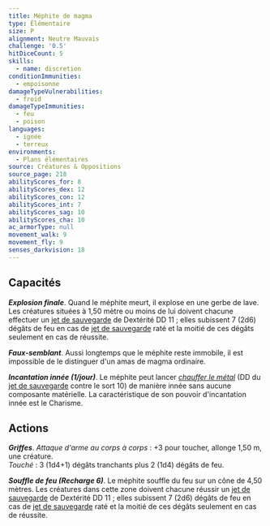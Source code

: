 ```yaml
---
title: Méphite de magma
type: Élémentaire
size: P
alignment: Neutre Mauvais
challenge: '0.5'
hitDiceCount: 5
skills:
  - name: discretion
conditionImmunities:
  - empoisonne
damageTypeVulnerabilities:
  - froid
damageTypeImmunities:
  - feu
  - poison
languages:
  - ignée
  - terreux
environments:
  - Plans élémentaires
source: Créatures & Oppositions
source_page: 218
abilityScores_for: 8
abilityScores_dex: 12
abilityScores_con: 12
abilityScores_int: 7
abilityScores_sag: 10
abilityScores_cha: 10
ac_armorType: null
movement_walk: 9
movement_fly: 9
senses_darkvision: 18
---
```

## Capacités
_**Explosion finale**_. Quand le méphite meurt, il explose en une gerbe de lave. Les créatures situées à 1,50 mètre ou moins de lui doivent chacune effectuer un [jet de sauvegarde](/utiliser-les-caracteristiques/#jets-de-sauvegarde) de Dextérité DD 11 ; elles subissent 7 (2d6) dégâts de feu en cas de [jet de sauvegarde](/utiliser-les-caracteristiques/#jets-de-sauvegarde) raté et la moitié de ces dégâts seulement en cas de réussite.

_**Faux-semblant**_. Aussi longtemps que le méphite reste immobile, il est impossible de le distinguer d'un amas de magma ordinaire.

_**Incantation innée (1/jour)**_. Le méphite peut lancer [_chauffer le métal_](/grimoire/chauffer-le-metal/) (DD du [jet de sauvegarde](/utiliser-les-caracteristiques/#jets-de-sauvegarde) contre le sort 10) de manière innée sans aucune composante matérielle. La caractéristique de son pouvoir d'incantation innée est le Charisme.

## Actions
_**Griffes**_. _Attaque d'arme au corps à corps_ : +3 pour toucher, allonge 1,50 m, une créature.  
_Touché_ : 3 (1d4+1) dégâts tranchants plus 2 (1d4) dégâts de feu.

_**Souffle de feu (Recharge 6)**_. Le méphite souffle du feu sur un cône de 4,50 mètres. Les créatures dans cette zone doivent chacune réussir un [jet de sauvegarde](/utiliser-les-caracteristiques/#jets-de-sauvegarde) de Dextérité DD 11 ; elles subissent 7 (2d6) dégâts de feu en cas de [jet de sauvegarde](/utiliser-les-caracteristiques/#jets-de-sauvegarde) raté et la moitié de ces dégâts seulement en cas de réussite.

